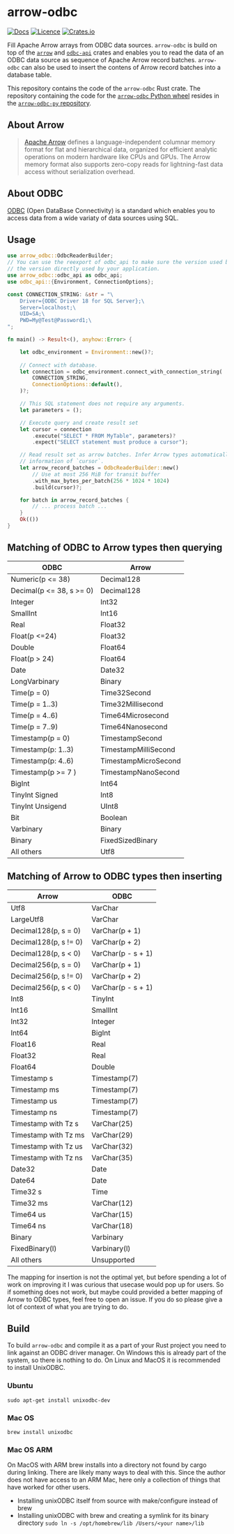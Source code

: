 # arrow-odbc

[![Docs](https://docs.rs/arrow-odbc/badge.svg)](https://docs.rs/arrow-odbc/)
[![Licence](https://img.shields.io/crates/l/arrow-odbc)](https://github.com/pacman82/arrow-odbc/blob/main/License)
[![Crates.io](https://img.shields.io/crates/v/arrow-odbc)](https://crates.io/crates/arrow-odbc)

Fill Apache Arrow arrays from ODBC data sources. `arrow-odbc` is build on top of the [`arrow`](https://crates.io/crates/arrow) and [`odbc-api`](https://crates.io/crates/odbc-api) crates and enables you to read the data of an ODBC data source as sequence of Apache Arrow record batches. `arrow-odbc` can also be used to insert the contens of Arrow record batches into a database table.

This repository contains the code of the `arrow-odbc` Rust crate. The repository containing the code for the [`arrow-odbc` Python wheel](https://pypi.org/project/arrow-odbc/) resides in the [`arrow-odbc-py` repository](https://github.com/pacman82/arrow-odbc-py).

## About Arrow

> [Apache Arrow](https://arrow.apache.org/) defines a language-independent columnar memory format for flat and hierarchical data, organized for efficient analytic operations on modern hardware like CPUs and GPUs. The Arrow memory format also supports zero-copy reads for lightning-fast data access without serialization overhead.

## About ODBC

[ODBC](https://docs.microsoft.com/en-us/sql/odbc/microsoft-open-database-connectivity-odbc) (Open DataBase Connectivity) is a standard which enables you to access data from a wide variaty of data sources using SQL.

## Usage

```rust
use arrow_odbc::OdbcReaderBuilder;
// You can use the reexport of odbc_api to make sure the version used by arrow_odbc is in sync with
// the version directly used by your application.
use arrow_odbc::odbc_api as odbc_api;
use odbc_api::{Environment, ConnectionOptions};

const CONNECTION_STRING: &str = "\
    Driver={ODBC Driver 18 for SQL Server};\
    Server=localhost;\
    UID=SA;\
    PWD=My@Test@Password1;\
";

fn main() -> Result<(), anyhow::Error> {

    let odbc_environment = Environment::new()?;
    
    // Connect with database.
    let connection = odbc_environment.connect_with_connection_string(
        CONNECTION_STRING,
        ConnectionOptions::default(),
    )?;

    // This SQL statement does not require any arguments.
    let parameters = ();

    // Execute query and create result set
    let cursor = connection
        .execute("SELECT * FROM MyTable", parameters)?
        .expect("SELECT statement must produce a cursor");

    // Read result set as arrow batches. Infer Arrow types automatically using the meta
    // information of `cursor`.
    let arrow_record_batches = OdbcReaderBuilder::new()
        // Use at most 256 MiB for transit buffer
        .with_max_bytes_per_batch(256 * 1024 * 1024)
        .build(cursor)?;

    for batch in arrow_record_batches {
        // ... process batch ...
    }
    Ok(())
}
```

## Matching of ODBC to Arrow types then querying

| ODBC                     | Arrow                |
| ------------------------ | -------------------- |
| Numeric(p <= 38)         | Decimal128           |
| Decimal(p <= 38, s >= 0) | Decimal128           |
| Integer                  | Int32                |
| SmallInt                 | Int16                |
| Real                     | Float32              |
| Float(p <=24)            | Float32              |
| Double                   | Float64              |
| Float(p > 24)            | Float64              |
| Date                     | Date32               |
| LongVarbinary            | Binary               |
| Time(p = 0)              | Time32Second         |
| Time(p = 1..3)           | Time32Millisecond    |
| Time(p = 4..6)           | Time64Microsecond    |
| Time(p = 7..9)           | Time64Nanosecond     |
| Timestamp(p = 0)         | TimestampSecond      |
| Timestamp(p: 1..3)       | TimestampMilliSecond |
| Timestamp(p: 4..6)       | TimestampMicroSecond |
| Timestamp(p >= 7 )       | TimestampNanoSecond  |
| BigInt                   | Int64                |
| TinyInt Signed           | Int8                 |
| TinyInt Unsigend         | UInt8                |
| Bit                      | Boolean              |
| Varbinary                | Binary               |
| Binary                   | FixedSizedBinary     |
| All others               | Utf8                 |

## Matching of Arrow to ODBC types then inserting

| Arrow                 | ODBC               |
| --------------------- | ------------------ |
| Utf8                  | VarChar            |
| LargeUtf8             | VarChar            |
| Decimal128(p, s = 0)  | VarChar(p + 1)     |
| Decimal128(p, s != 0) | VarChar(p + 2)     |
| Decimal128(p, s < 0)  | VarChar(p - s + 1) |
| Decimal256(p, s = 0)  | VarChar(p + 1)     |
| Decimal256(p, s != 0) | VarChar(p + 2)     |
| Decimal256(p, s < 0)  | VarChar(p - s + 1) |
| Int8                  | TinyInt            |
| Int16                 | SmallInt           |
| Int32                 | Integer            |
| Int64                 | BigInt             |
| Float16               | Real               |
| Float32               | Real               |
| Float64               | Double             |
| Timestamp s           | Timestamp(7)       |
| Timestamp ms          | Timestamp(7)       |
| Timestamp us          | Timestamp(7)       |
| Timestamp ns          | Timestamp(7)       |
| Timestamp with Tz s   | VarChar(25)        |
| Timestamp with Tz ms  | VarChar(29)        |
| Timestamp with Tz us  | VarChar(32)        |
| Timestamp with Tz ns  | VarChar(35)        |
| Date32                | Date               |
| Date64                | Date               |
| Time32 s              | Time               |
| Time32 ms             | VarChar(12)        |
| Time64 us             | VarChar(15)        |
| Time64 ns             | VarChar(18)        |
| Binary                | Varbinary          |
| FixedBinary(l)        | Varbinary(l)       |
| All others            | Unsupported        |

The mapping for insertion is not the optimal yet, but before spending a lot of work on improving it I was curious that usecase would pop up for users. So if something does not work, but maybe could provided a better mapping of Arrow to ODBC types, feel free to open an issue. If you do so please give a lot of context of what you are trying to do.

## Build

To build `arrow-odbc` and compile it as a part of your Rust project you need to link against an ODBC driver manager. On Windows this is already part of the system, so there is nothing to do. On Linux and MacOS it is recommended to install UnixODBC.

### Ubuntu

```shell
sudo apt-get install unixodbc-dev
```

### Mac OS

```shell
brew install unixodbc
```

### Mac OS ARM

On MacOS with ARM brew installs into a directory not found by cargo during linking. There are likely many ways to deal with this. Since the author does not have access to an ARM Mac, here only a collection of things that have worked for other users.

* Installing unixODBC itself from source with make/configure instead of brew
* Installing unixODBC with brew and creating a symlink for its binary directory `sudo ln -s /opt/homebrew/lib /Users/<your name>/lib`
